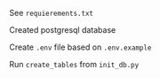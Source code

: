 See `requierements.txt`

Created postgresql database

Create `.env` file based on `.env.example`

Run `create_tables` from `init_db.py`